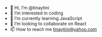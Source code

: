 - 👋 Hi, I’m @tinaytini
- 👀 I’m interested in coding
- 🌱 I’m currently learning JavaScript
- 💞️ I’m looking to collaborate on React
- 📫 How to reach me tinaytini@yahoo.com
